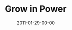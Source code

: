 ---
layout: message
category: message
series: "Grow Up"
title: "Grow in Power"
date: 2011-01-29-00-00
message_id: 655
audio: "http://s3.amazonaws.com/crossroads-media/messages/audio/TCPIR_05_03-24-02_On_Your_First_Date.mp3"
audio-duration: "39:23"
audio: "http://s3.amazonaws.com/crossroads-media/messages/audio/growup05.mp3"
audio-duration: "39:07"
program: "http://s3.amazonaws.com/crossroads-media/documents/01_29-30_11Program.pdf"
description: "Brian Tome talks about what the Bible describes as \"walking in the Spirit\" and how it is instrumental to growth."
video: "http://s3.amazonaws.com/crossroads-media/messages/video/growup05.mp4"
video-duration: "39:12"
video-image: "http://s3.amazonaws.com/crossroads-media/images/growup05_still.jpg"
tag: 
 - relationship
 - single
 - date
 - flv
 - wells
 - dating
 - tome
 - growth
 - power
 - spirit
 - program
explicit: false
---